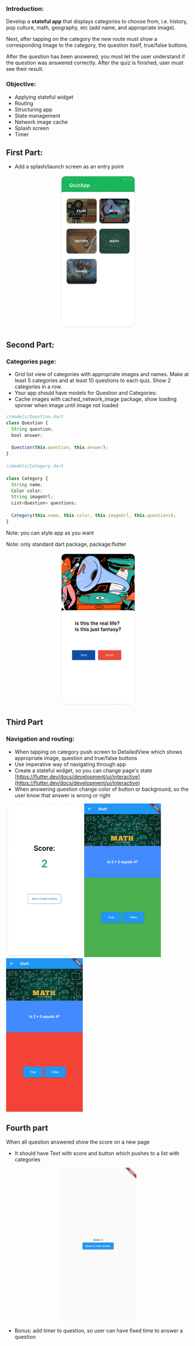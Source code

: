 ### Introduction:

Develop a **stateful app** that displays categories to choose from, i.e. history, pop culture, math, geography, etc (add name, and appropriate image).

Next, after tapping on the category the new route must show a corresponding image to the category, the question itself, true/false buttons. 

After the question has been answered, you must let the user understand if the question was answered correctly. After the quiz is finished, user must see their result.

### Objective:

- Applying stateful widget
- Routing
- Structuring app
- State management
- Network image cache
- Splash screen
- Timer

## First Part:

- Add a splash/launch screen as an entry point

<p align="center">
<img src="https://github.com/alem-01/alem_public/blob/master/resources/quizApp.01.png?raw=true" alt="drawing" width="210" height = "420"/>
</p>

## Second Part:

### Categories page:

- Grid list view of categories with appropriate images and names. Make at least 5 categories and at least 10 questions to each quiz. Show 2 categories in a row.
- Your app should have models for Question and Categories:
- Cache images with cached_network_image package, show loading spinner when image until image not loaded

```jsx
//models/Question.dart
class Question {
  String question;
  bool answer;

  Question(this.question, this.answer);
}

//models/Category.dart

class Category {
  String name;
  Color color;
  String imageUrl;
  List<Question> questions;

  Category(this.name, this.color, this.imageUrl, this.questions);
}
```

Note: you can style app as you want

Note: only standard dart package, package:flutter



<p align="center">
<img src="https://github.com/alem-01/alem_public/blob/master/resources/quizApp.02.png?raw=true" alt="drawing" width="210" height = "420"/>
</p>


## Third Part

### Navigation and routing:

- When tapping on category push screen to DetailedView which shows appropriate image, question and true/false buttons
- Use imperative way of navigating through app
- Create a stateful widget, so you can change page's state [https://flutter.dev/docs/development/ui/interactive](https://flutter.dev/docs/development/ui/interactive)
- When answering question change color of button or background, so the user know that answer is wrong or right


<p align="left">
<img src="https://github.com/alem-01/alem_public/blob/master/resources/quizApp.03.png?raw=true" alt="drawing" width="210" height = "420"/>

<img src="https://github.com/alem-01/alem_public/blob/master/resources/quizApp.04.png?raw=true" alt="drawing" width="210" height = "420"/>

<img src="https://github.com/alem-01/alem_public/blob/master/resources/quizApp.05.png?raw=true" alt="drawing" width="210" height = "420"/>
</p>

## Fourth part

When all question answered show the score on a new page

- It should have Text with score and button which pushes to a list with categories


<p align="center">
<img src="https://github.com/alem-01/alem_public/blob/master/resources/quizApp.06.png?raw=true" alt="drawing" width="210" height = "420"/>
</p>

- Bonus: add timer to question, so user can have fixed time to answer a question